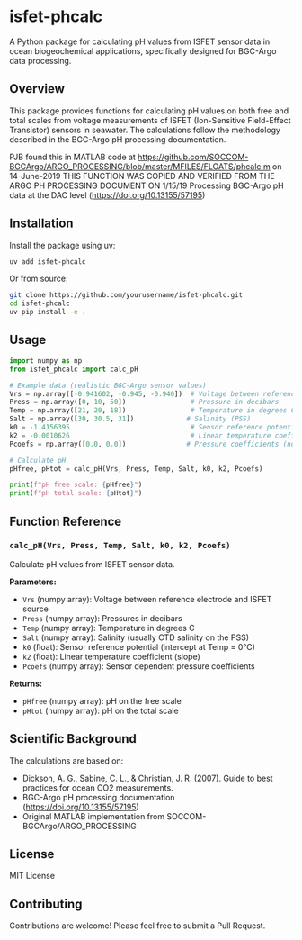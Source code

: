 # isfet-phcalc

A Python package for calculating pH values from ISFET sensor data in ocean biogeochemical applications, specifically designed for BGC-Argo data processing.

## Overview

This package provides functions for calculating pH values on both free and total scales from voltage measurements of ISFET (Ion-Sensitive Field-Effect Transistor) sensors in seawater. The calculations follow the methodology described in the BGC-Argo pH processing documentation.

PJB found this in MATLAB code at
https://github.com/SOCCOM-BGCArgo/ARGO_PROCESSING/blob/master/MFILES/FLOATS/phcalc.m on 14-June-2019
THIS FUNCTION WAS COPIED AND VERIFIED FROM THE ARGO PH PROCESSING DOCUMENT ON 1/15/19
Processing BGC-Argo pH data at the DAC level (https://doi.org/10.13155/57195)

## Installation

Install the package using uv:

```bash
uv add isfet-phcalc
```

Or from source:

```bash
git clone https://github.com/yourusername/isfet-phcalc.git
cd isfet-phcalc
uv pip install -e .
```

## Usage

```python
import numpy as np
from isfet_phcalc import calc_pH

# Example data (realistic BGC-Argo sensor values)
Vrs = np.array([-0.941602, -0.945, -0.940])  # Voltage between reference electrode and ISFET source
Press = np.array([0, 10, 50])                # Pressure in decibars
Temp = np.array([21, 20, 18])                # Temperature in degrees C
Salt = np.array([30, 30.5, 31])             # Salinity (PSS)
k0 = -1.4156395                              # Sensor reference potential
k2 = -0.0010626                              # Linear temperature coefficient
Pcoefs = np.array([0.0, 0.0])               # Pressure coefficients (no pressure correction)

# Calculate pH
pHfree, pHtot = calc_pH(Vrs, Press, Temp, Salt, k0, k2, Pcoefs)

print(f"pH free scale: {pHfree}")
print(f"pH total scale: {pHtot}")
```

## Function Reference

### `calc_pH(Vrs, Press, Temp, Salt, k0, k2, Pcoefs)`

Calculate pH values from ISFET sensor data.

**Parameters:**
- `Vrs` (numpy array): Voltage between reference electrode and ISFET source
- `Press` (numpy array): Pressures in decibars
- `Temp` (numpy array): Temperature in degrees C
- `Salt` (numpy array): Salinity (usually CTD salinity on the PSS)
- `k0` (float): Sensor reference potential (intercept at Temp = 0°C)
- `k2` (float): Linear temperature coefficient (slope)
- `Pcoefs` (numpy array): Sensor dependent pressure coefficients

**Returns:**
- `pHfree` (numpy array): pH on the free scale
- `pHtot` (numpy array): pH on the total scale

## Scientific Background

The calculations are based on:
- Dickson, A. G., Sabine, C. L., & Christian, J. R. (2007). Guide to best practices for ocean CO2 measurements.
- BGC-Argo pH processing documentation (https://doi.org/10.13155/57195)
- Original MATLAB implementation from SOCCOM-BGCArgo/ARGO_PROCESSING

## License

MIT License

## Contributing

Contributions are welcome! Please feel free to submit a Pull Request.